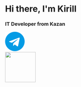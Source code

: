 <div id = "header" align = "centre">
    <h1>Hi there, I'm Kirill</h1>
    <h3>IT Developer from Kazan</h3>
</div>
<div id="socials" align="left">
    <a href="https://t.me/Kirill050905">
        <img src="telegram (2).png" alt="Telegram"/>
    </a>
</div>
<div>
    <img src="https://cdn.jsdelivr.net/gh/devicons/devicon@latest/icons/python/python-original-wordmark.svg" "title="js" width="100" height="100"/>&nbsp;
</div>
